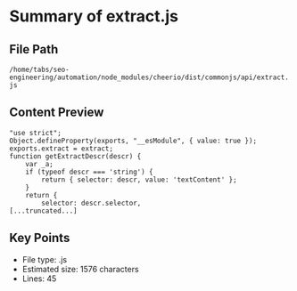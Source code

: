 # Summary of extract.js
  
## File Path
`/home/tabs/seo-engineering/automation/node_modules/cheerio/dist/commonjs/api/extract.js`

## Content Preview
```
"use strict";
Object.defineProperty(exports, "__esModule", { value: true });
exports.extract = extract;
function getExtractDescr(descr) {
    var _a;
    if (typeof descr === 'string') {
        return { selector: descr, value: 'textContent' };
    }
    return {
        selector: descr.selector,
[...truncated...]
```

## Key Points
- File type: .js
- Estimated size: 1576 characters
- Lines: 45
